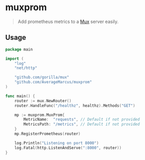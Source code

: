 # muxprom

> Add prometheus metrics to a [Mux](https://github.com/gorilla/mux) server easily.

## Usage

```go
package main

import (
	"log"
	"net/http"

	"github.com/gorilla/mux"
	"github.com/AverageMarcus/muxprom"
)

func main() {
	router := mux.NewRouter()
	router.HandleFunc("/healthz", healthz).Methods("GET")

	mp := muxprom.MuxProm{
		MetricName:  "requests", // Default if not provided
		MetricsPath: "/metrics", // Default if not provided
	}
	mp.RegisterPrometheus(router)

	log.Println("Listening on port 8000")
	log.Fatal(http.ListenAndServe(":8000", router))
}
```
